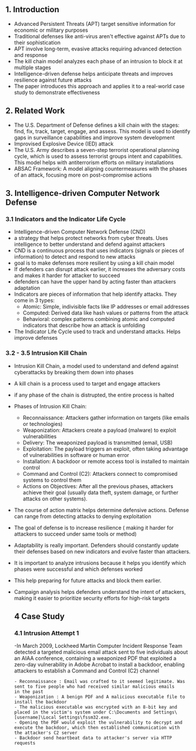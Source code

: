## 1. Introduction

- Advanced Persistent Threats (APT) target sensitive information for economic or military purposes
- Traditional defenses like anti-virus aren't effective against APTs due to their sophistication
- APT involve long-term, evasive attacks requiring advanced detection and response
- The kill chain model analyzes each phase of an intrusion to block it at multiple stages
- Intelligence-driven defense helps anticipate threats and improves resilience against future attacks
- The paper introduces this approach and applies it to a real-world case study to demonstrate effectiveness

## 2. Related Work

- The U.S. Department of Defense defines a kill chain with the stages: find, fix, track, target, engage, and assess. This model is used to identify gaps in surveillance capabilities and improve system development
- Improvised Explosive Device (IED) attack
- The U.S. Army describes a seven-step terrorist operational planning cycle, which is used to assess terrorist groups intent and capabilities. This model helps with antiterrorism efforts on military installations
- ABSAC Framework: A model aligning countermeasures with the phases of an attack, focusing more on post-compromise actions

## 3. Intelligence-driven Computer Network Defense

### 3.1 Indicators and the Indicator Life Cycle
- Intelligence-driven Computer Network Defense (CND)
- a strategy that helps protect networks from cyber threats. Uses intelligence to better understand and defend against attackers
- CND is a continuous process that uses indicators (signals or pieces of information) to detect and respond to new attacks
- goal is to make defenses more resilient by using a kill chain model
- If defenders can disrupt attack earlier, it increases the adversary costs and makes it harder for attacker to succeed
- defenders can have the upper hand by acting faster than attackers adaptation
- Indicators are pieces of information that help identify attacks. They come in 3 types:
    - Atomic: Simple, indivisible facts like IP addresses or email addresses
    - Computed: Derived data like hash values or patterns from the attack
    - Behavioral: complex patterns combining atomic and computed indicators that describe how an attack is unfolding
- The Indicator Life Cycle used to track and understand attacks. Helps improve defenses

### 3.2 - 3.5 Intrusion Kill Chain

-  Intrusion Kill Chain, a model used to understand and defend against cyberattacks by breaking them down into phases
-  A kill chain is a process used to target and engage attackers
-  if any phase of the chain is distrupted, the entire process is halted
-  Phases of Intrusion Kill Chain:
    - Reconnaissance: Attackers gather information on targets (like emails or technologies)
    - Weaponization: Attackers create a payload (malware) to exploit vulnerabilities
    - Delivery: The weaponized payload is transmitted (email, USB)
    - Exploitation: The payload triggers an exploit, often taking advantage of vulnerabilities in software or human error
    - Installation: A backdoor or remote access tool is installed to maintain control
    - Command and Control (C2): Attackers connect to compromised systems to control them
    - Actions on Objectives: After all the previous phases, attackers achieve their goal (usually data theft, system damage, or further       attacks on other systems).
 
- The course of action matrix helps determine defensive actions. Defense can range from detecting attacks to denying exploitation
- The goal of defense is to increase resilience ( making it harder for attackers to succeed under same tools or method)
- Adaptability is really important. Defenders should constantly update their defenses based on new indicators and evolve faster than 
  attackers.
- It is important to analyze intrusions because it helps you identify which phases were successful and which defenses worked
- This help preparing for future attacks and block them earlier.
- Campaign analysis helps defenders understand the intent of attackers, making it easier to prioritize security efforts for high-risk 
  targets

  ## 4 Case Study

  ### 4.1 Intrusion Attempt 1

  -In March 2009, Lockheed Martin Computer Incident Response Team detected a targeted malicious email attack sent to 
   five individuals about an AIAA conference, containing a weaponized PDF that exploited a zero-day vulnerability in Adobe Acrobat to 
   install a backdoor, enabling attackers to establish a Command and Control (C2) channel

      - Reconnaissance : Email was crafted to it seemed legitimate. Was sent to five people who had received similar malicious emails           in the past
      - Weaponization : A benign PDF and A malicious executable file to install the backdoor
      - The malicious executable was encrypted with an 8-bit key and placed in the victim's system under C:\Documents and Settings\             [username]\Local Settings\fssm32.exe.
      - Opening the PDF would exploit the vulnerability to decrypt and execute the backdoor, which then established communication with          the attacker's C2 server
      - Backdoor send heartbeat data to attacker's server via HTTP requests
      
